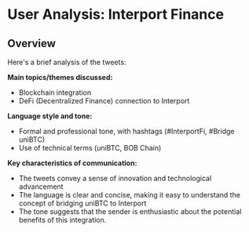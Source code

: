 # User Analysis: Interport Finance

## Overview

Here's a brief analysis of the tweets:

**Main topics/themes discussed:** 
- Blockchain integration
- DeFi (Decentralized Finance) connection to Interport

**Language style and tone:**
- Formal and professional tone, with hashtags (#InterportFi, #Bridge uniBTC)
- Use of technical terms (uniBTC, BOB Chain)

**Key characteristics of communication:**
- The tweets convey a sense of innovation and technological advancement
- The language is clear and concise, making it easy to understand the concept of bridging uniBTC to Interport
- The tone suggests that the sender is enthusiastic about the potential benefits of this integration.